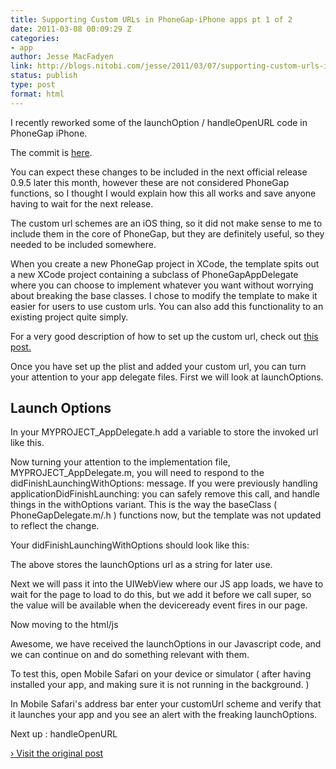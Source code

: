 ```yaml
---
title: Supporting Custom URLs in PhoneGap-iPhone apps pt 1 of 2
date: 2011-03-08 00:09:29 Z
categories:
- app
author: Jesse MacFadyen
link: http://blogs.nitobi.com/jesse/2011/03/07/supporting-custom-urls-in-phonegap-iphone-apps-pt-1-of-2/
status: publish
type: post
format: html
---
```


I recently reworked some of the launchOption / handleOpenURL code in PhoneGap iPhone.

The commit is [here](https://github.com/purplecabbage/phonegap-iphone/commit/a492f0582641bd1a6729ca29e6d58d4bc5baec99).

You can expect these changes to be included in the next official release 0.9.5 later this month, however these are not considered PhoneGap functions, so I thought I would explain how this all works and save anyone having to wait for the next release.

The custom url schemes are an iOS thing, so it did not make sense to me to include them in the core of PhoneGap, but they are definitely useful, so they needed to be included somewhere.

When you create a new PhoneGap project in XCode, the template spits out a new XCode project containing a subclass of PhoneGapAppDelegate where you can choose to implement whatever you want without worrying about breaking the base classes. I chose to modify the template to make it easier for users to use custom urls. You can also add this functionality to an existing project quite simply.

For a very good description of how to set up the custom url, check out [this post.](http://iphonedevelopertips.com/cocoa/launching-your-own-application-via-a-custom-url-scheme.html)

Once you have set up the plist and added your custom url, you can turn your attention to your app delegate files. First we will look at launchOptions.

## Launch Options

In your MYPROJECT_AppDelegate.h add a variable to store the invoked url like this.

Now turning your attention to the implementation file, MYPROJECT_AppDelegate.m, you will need to respond to the didFinishLaunchingWithOptions: message. If you were previously handling applicationDidFinishLaunching: you can safely remove this call, and handle things in the withOptions variant. This is the way the baseClass ( PhoneGapDelegate.m/.h ) functions now, but the template was not updated to reflect the change.

Your didFinishLaunchingWithOptions should look like this:

The above stores the launchOptions url as a string for later use.

Next we will pass it into the UIWebView where our JS app loads, we have to wait for the page to load to do this, but we add it before we call super, so the value will be available when the deviceready event fires in our page.

Now moving to the html/js

Awesome, we have received the launchOptions in our Javascript code, and we can continue on and do something relevant with them.

To test this, open Mobile Safari on your device or simulator ( after having installed your app, and making sure it is not running in the background. )

In Mobile Safari's address bar enter your customUrl scheme and verify that it launches your app and you see an alert with the freaking launchOptions.

Next up : handleOpenURL

[› Visit the original post](http://blogs.nitobi.com/jesse/2011/03/07/supporting-custom-urls-in-phonegap-iphone-apps-pt-1-of-2/)
